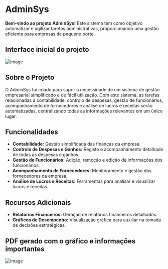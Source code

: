 # AdminSys

**Bem-vindo ao projeto AdminSys!** Este sistema tem como objetivo automatizar e agilizar tarefas administrativas, proporcionando uma gestão eficiente para empresas de pequeno porte.

## Interface inicial do projeto

![image](https://github.com/b-azeredo/PSI1622Q_BernardoAzeredo_2222095/assets/92824216/feff86e9-55d6-4e77-ac94-743cec1c33d9)

## Sobre o Projeto

O AdminSys foi criado para suprir a necessidade de um sistema de gestão empresarial simplificado e de fácil utilização. Com este sistema, as tarefas relacionadas à contabilidade, controlo de despesas, gestão de funcionários, acompanhamento de fornecedores e análise de lucros e receitas serão automatizadas, centralizando todas as informações relevantes em um único lugar.

## Funcionalidades

- **Contabilidade:** Gestão simplificada das finanças da empresa.
- **Controlo de Despesas e Ganhos:** Registo e acompanhamento detalhado de todas as despesas e ganhos.
- **Gestão de Funcionários:** Adição, remoção e edição de informações dos funcionários.
- **Acompanhamento de Fornecedores:** Monitoramento e gestão dos fornecedores da empresa.
- **Análise de Lucros e Receitas:** Ferramentas para analisar e visualizar lucros e receitas.

## Recursos Adicionais

- **Relatórios Financeiros:** Geração de relatórios financeiros detalhados.
- **Gráficos de Desempenho:** Visualização gráfica para auxiliar na tomada de decisões estratégicas.

## PDF gerado com o gráfico e informações importantes

![image](https://github.com/b-azeredo/PSI1622Q_BernardoAzeredo_2222095/assets/92824216/29cffa0e-0c2f-490f-99a1-d6948e036e8a)
